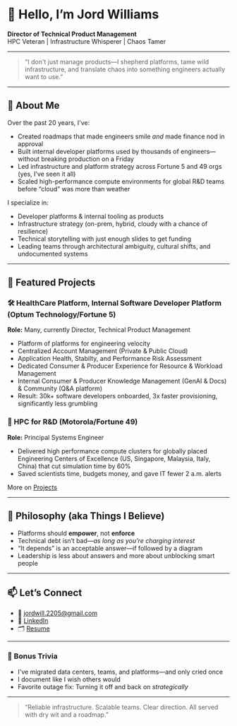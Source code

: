 # 👋 Hello, I’m Jord Williams

**Director of Technical Product Management**  
HPC Veteran | Infrastructure Whisperer | Chaos Tamer

---

> “I don't just manage products—I shepherd platforms, tame wild infrastructure, and translate chaos into something engineers actually want to use.”

---

## 🧠 About Me

Over the past 20 years, I've:
- Created roadmaps that made engineers smile *and* made finance nod in approval
- Built internal developer platforms used by thousands of engineers—without breaking production on a Friday
- Led infrastructure and platform strategy across Fortune 5 and 49 orgs (yes, I’ve seen it all)
- Scaled high-performance compute environments for global R&D teams before “cloud” was more than weather

I specialize in:
- Developer platforms & internal tooling as products  
- Infrastructure strategy (on-prem, hybrid, cloudy with a chance of resilience)  
- Technical storytelling with just enough slides to get funding  
- Leading teams through architectural ambiguity, cultural shifts, and undocumented systems

---

## 🔧 Featured Projects

### 🛠️ HealthCare Platform, Internal Software Developer Platform (Optum Technology/Fortune 5)
**Role:** Many, currently Director, Technical Product Management  
- Platform of platforms for engineering velocity
- Centralized Account Management (Private & Public Cloud)
- Application Health, Stabilty, and Performance Risk Assessment
- Dedicated Consumer & Producer Experience for Resource & Workload Management
- Internal Consumer & Producer Knowledge Management (GenAI & Docs) & Community (Q&A platform)
- Result: 30k+ software developers onboarded, 3x faster provisioning, significantly less grumbling

### 🧪 HPC for R&D (Motorola/Fortune 49)
**Role:** Principal Systems Engineer  
- Delivered high performance compute clusters for globally placed Engineering Centers of Excellence (US, Singapore, Malaysia, Italy, China) that cut simulation time by 60%  
- Saved scientists time, budgets money, and gave IT fewer 2 a.m. alerts

More on [Projects](./projects.md)

---

## 📎 Philosophy (aka Things I Believe)

- Platforms should **empower**, not **enforce**
- Technical debt isn’t bad—*as long as you’re charging interest*
- “It depends” is an acceptable answer—if followed by a diagram
- Leadership is less about answers and more about unblocking smart people

---

## 📫 Let’s Connect

- 📧 jordwill.2205@gmail.com 
- 🔗 [LinkedIn](https://www.linkedin.com/in/jordanna-williams-011579aa/)  
- 🗂 [Resume](./resume.md)

---

### 🧯 Bonus Trivia
- I've migrated data centers, teams, and platforms—and only cried once  
- I document like I wish others would  
- Favorite outage fix: Turning it off and back on *strategically*

---

> “Reliable infrastructure. Scalable teams. Clear direction. All served with dry wit and a roadmap.”
